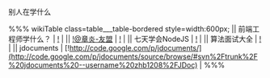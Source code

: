 别人在学什么

%%% wikiTable class=table___table-bordered style=width:600px;
|| 前端工程师学什么？ | [!](https://github.com/JacksonTian/fks) |
|| [!@章炎-友盟](http://weibo.com/dirlt) | [!](http://dirlt.com/) |
|| 七天学会NodeJS | [!](http://nqdeng.github.io/7-days-nodejs/) |
|| 算法面试大全 | [!](http://blog.csdn.net/v_july_v/article/details/6543438) |
|| jdocuments | [!http://code.google.com/p/jdocuments/](http://code.google.com/p/jdocuments/source/browse/#svn%2Ftrunk%2F%20jdocuments%20--username%20zhb1208%2FJDoc) |
%%%

